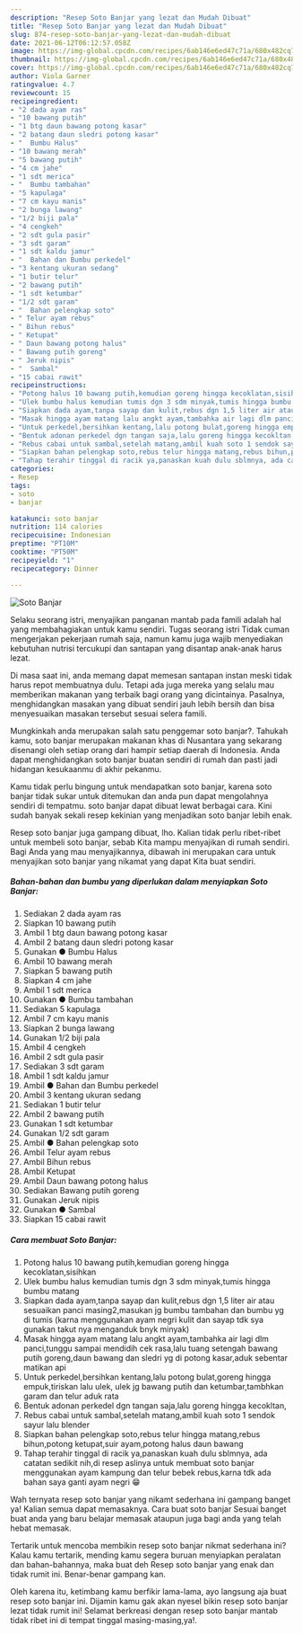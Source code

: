 ```yaml
---
description: "Resep Soto Banjar yang lezat dan Mudah Dibuat"
title: "Resep Soto Banjar yang lezat dan Mudah Dibuat"
slug: 874-resep-soto-banjar-yang-lezat-dan-mudah-dibuat
date: 2021-06-12T06:12:57.058Z
image: https://img-global.cpcdn.com/recipes/6ab146e6ed47c71a/680x482cq70/soto-banjar-foto-resep-utama.jpg
thumbnail: https://img-global.cpcdn.com/recipes/6ab146e6ed47c71a/680x482cq70/soto-banjar-foto-resep-utama.jpg
cover: https://img-global.cpcdn.com/recipes/6ab146e6ed47c71a/680x482cq70/soto-banjar-foto-resep-utama.jpg
author: Viola Garner
ratingvalue: 4.7
reviewcount: 15
recipeingredient:
- "2 dada ayam ras"
- "10 bawang putih"
- "1 btg daun bawang potong kasar"
- "2 batang daun sledri potong kasar"
- "  Bumbu Halus"
- "10 bawang merah"
- "5 bawang putih"
- "4 cm jahe"
- "1 sdt merica"
- "  Bumbu tambahan"
- "5 kapulaga"
- "7 cm kayu manis"
- "2 bunga lawang"
- "1/2 biji pala"
- "4 cengkeh"
- "2 sdt gula pasir"
- "3 sdt garam"
- "1 sdt kaldu jamur"
- "  Bahan dan Bumbu perkedel"
- "3 kentang ukuran sedang"
- "1 butir telur"
- "2 bawang putih"
- "1 sdt ketumbar"
- "1/2 sdt garam"
- "  Bahan pelengkap soto"
- " Telur ayam rebus"
- " Bihun rebus"
- " Ketupat"
- " Daun bawang potong halus"
- " Bawang putih goreng"
- " Jeruk nipis"
- "  Sambal"
- "15 cabai rawit"
recipeinstructions:
- "Potong halus 10 bawang putih,kemudian goreng hingga kecoklatan,sisihkan"
- "Ulek bumbu halus kemudian tumis dgn 3 sdm minyak,tumis hingga bumbu matang"
- "Siapkan dada ayam,tanpa sayap dan kulit,rebus dgn 1,5 liter air atau sesuaikan panci masing2,masukan jg bumbu tambahan dan bumbu yg di tumis (karna menggunakan ayam negri kulit dan sayap tdk sya gunakan takut nya menganduk bnyk minyak)"
- "Masak hingga ayam matang lalu angkt ayam,tambahka air lagi dlm panci,tunggu sampai mendidih cek rasa,lalu tuang setengah bawang putih goreng,daun bawang dan sledri yg di potong kasar,aduk sebentar matikan api"
- "Untuk perkedel,bersihkan kentang,lalu potong bulat,goreng hingga empuk,tiriskan lalu ulek, ulek jg bawang putih dan ketumbar,tambhkan garam dan telur aduk rata"
- "Bentuk adonan perkedel dgn tangan saja,lalu goreng hingga kecokltan,"
- "Rebus cabai untuk sambal,setelah matang,ambil kuah soto 1 sendok sayur lalu blender"
- "Siapkan bahan pelengkap soto,rebus telur hingga matang,rebus bihun,potong ketupat,suir ayam,potong halus daun bawang"
- "Tahap terahir tinggal di racik ya,panaskan kuah dulu sblmnya, ada catatan sedikit nih,di resep aslinya untuk membuat soto banjar menggunakan ayam kampung dan telur bebek rebus,karna tdk ada bahan saya ganti ayam negri 😁"
categories:
- Resep
tags:
- soto
- banjar

katakunci: soto banjar 
nutrition: 114 calories
recipecuisine: Indonesian
preptime: "PT10M"
cooktime: "PT50M"
recipeyield: "1"
recipecategory: Dinner

---
```



![Soto Banjar](https://img-global.cpcdn.com/recipes/6ab146e6ed47c71a/680x482cq70/soto-banjar-foto-resep-utama.jpg)

Selaku seorang istri, menyajikan panganan mantab pada famili adalah hal yang membahagiakan untuk kamu sendiri. Tugas seorang istri Tidak cuman mengerjakan pekerjaan rumah saja, namun kamu juga wajib menyediakan kebutuhan nutrisi tercukupi dan santapan yang disantap anak-anak harus lezat.

Di masa  saat ini, anda memang dapat memesan santapan instan meski tidak harus repot membuatnya dulu. Tetapi ada juga mereka yang selalu mau memberikan makanan yang terbaik bagi orang yang dicintainya. Pasalnya, menghidangkan masakan yang dibuat sendiri jauh lebih bersih dan bisa menyesuaikan masakan tersebut sesuai selera famili. 



Mungkinkah anda merupakan salah satu penggemar soto banjar?. Tahukah kamu, soto banjar merupakan makanan khas di Nusantara yang sekarang disenangi oleh setiap orang dari hampir setiap daerah di Indonesia. Anda dapat menghidangkan soto banjar buatan sendiri di rumah dan pasti jadi hidangan kesukaanmu di akhir pekanmu.

Kamu tidak perlu bingung untuk mendapatkan soto banjar, karena soto banjar tidak sukar untuk ditemukan dan anda pun dapat mengolahnya sendiri di tempatmu. soto banjar dapat dibuat lewat berbagai cara. Kini sudah banyak sekali resep kekinian yang menjadikan soto banjar lebih enak.

Resep soto banjar juga gampang dibuat, lho. Kalian tidak perlu ribet-ribet untuk membeli soto banjar, sebab Kita mampu menyajikan di rumah sendiri. Bagi Anda yang mau menyajikannya, dibawah ini merupakan cara untuk menyajikan soto banjar yang nikamat yang dapat Kita buat sendiri.

<!--inarticleads1-->

##### Bahan-bahan dan bumbu yang diperlukan dalam menyiapkan Soto Banjar:

1. Sediakan 2 dada ayam ras
1. Siapkan 10 bawang putih
1. Ambil 1 btg daun bawang potong kasar
1. Ambil 2 batang daun sledri potong kasar
1. Gunakan  ● Bumbu Halus
1. Ambil 10 bawang merah
1. Siapkan 5 bawang putih
1. Siapkan 4 cm jahe
1. Ambil 1 sdt merica
1. Gunakan  ● Bumbu tambahan
1. Sediakan 5 kapulaga
1. Ambil 7 cm kayu manis
1. Siapkan 2 bunga lawang
1. Gunakan 1/2 biji pala
1. Ambil 4 cengkeh
1. Ambil 2 sdt gula pasir
1. Sediakan 3 sdt garam
1. Ambil 1 sdt kaldu jamur
1. Ambil  ● Bahan dan Bumbu perkedel
1. Ambil 3 kentang ukuran sedang
1. Sediakan 1 butir telur
1. Ambil 2 bawang putih
1. Gunakan 1 sdt ketumbar
1. Gunakan 1/2 sdt garam
1. Ambil  ● Bahan pelengkap soto
1. Ambil  Telur ayam rebus
1. Ambil  Bihun rebus
1. Ambil  Ketupat
1. Ambil  Daun bawang potong halus
1. Sediakan  Bawang putih goreng
1. Gunakan  Jeruk nipis
1. Gunakan  ● Sambal
1. Siapkan 15 cabai rawit




<!--inarticleads2-->

##### Cara membuat Soto Banjar:

1. Potong halus 10 bawang putih,kemudian goreng hingga kecoklatan,sisihkan
1. Ulek bumbu halus kemudian tumis dgn 3 sdm minyak,tumis hingga bumbu matang
1. Siapkan dada ayam,tanpa sayap dan kulit,rebus dgn 1,5 liter air atau sesuaikan panci masing2,masukan jg bumbu tambahan dan bumbu yg di tumis (karna menggunakan ayam negri kulit dan sayap tdk sya gunakan takut nya menganduk bnyk minyak)
1. Masak hingga ayam matang lalu angkt ayam,tambahka air lagi dlm panci,tunggu sampai mendidih cek rasa,lalu tuang setengah bawang putih goreng,daun bawang dan sledri yg di potong kasar,aduk sebentar matikan api
1. Untuk perkedel,bersihkan kentang,lalu potong bulat,goreng hingga empuk,tiriskan lalu ulek, ulek jg bawang putih dan ketumbar,tambhkan garam dan telur aduk rata
1. Bentuk adonan perkedel dgn tangan saja,lalu goreng hingga kecokltan,
1. Rebus cabai untuk sambal,setelah matang,ambil kuah soto 1 sendok sayur lalu blender
1. Siapkan bahan pelengkap soto,rebus telur hingga matang,rebus bihun,potong ketupat,suir ayam,potong halus daun bawang
1. Tahap terahir tinggal di racik ya,panaskan kuah dulu sblmnya, ada catatan sedikit nih,di resep aslinya untuk membuat soto banjar menggunakan ayam kampung dan telur bebek rebus,karna tdk ada bahan saya ganti ayam negri 😁




Wah ternyata resep soto banjar yang nikamt sederhana ini gampang banget ya! Kalian semua dapat memasaknya. Cara buat soto banjar Sesuai banget buat anda yang baru belajar memasak ataupun juga bagi anda yang telah hebat memasak.

Tertarik untuk mencoba membikin resep soto banjar nikmat sederhana ini? Kalau kamu tertarik, mending kamu segera buruan menyiapkan peralatan dan bahan-bahannya, maka buat deh Resep soto banjar yang enak dan tidak rumit ini. Benar-benar gampang kan. 

Oleh karena itu, ketimbang kamu berfikir lama-lama, ayo langsung aja buat resep soto banjar ini. Dijamin kamu gak akan nyesel bikin resep soto banjar lezat tidak rumit ini! Selamat berkreasi dengan resep soto banjar mantab tidak ribet ini di tempat tinggal masing-masing,ya!.

